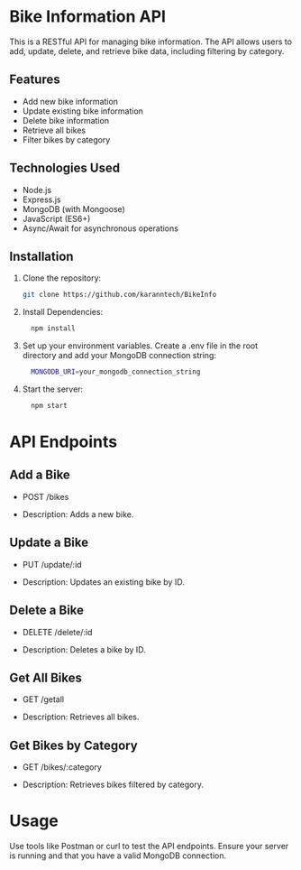 # Bike Information API

This is a RESTful API for managing bike information. The API allows users to add, update, delete, and retrieve bike data, including filtering by category.

## Features
- Add new bike information
- Update existing bike information
- Delete bike information
- Retrieve all bikes
- Filter bikes by category

## Technologies Used
- Node.js
- Express.js
- MongoDB (with Mongoose)
- JavaScript (ES6+)
- Async/Await for asynchronous operations

## Installation

1. Clone the repository:
   
   ```bash
   git clone https://github.com/karanntech/BikeInfo
   
2. Install Dependencies:
   
   ```bash
     npm install
   
3. Set up your environment variables. Create a .env file in the root directory and add your MongoDB connection string:
   ```bash
     MONGODB_URI=your_mongodb_connection_string

4. Start the server:
   ```bash
     npm start

# API Endpoints

## Add a Bike

- POST /bikes

- Description: Adds a new bike.

## Update a Bike

- PUT /update/:id

- Description: Updates an existing bike by ID.

## Delete a Bike

- DELETE /delete/:id

- Description: Deletes a bike by ID.

## Get All Bikes

- GET /getall

- Description: Retrieves all bikes.

## Get Bikes by Category

- GET /bikes/:category

- Description: Retrieves bikes filtered by category.

# Usage

Use tools like Postman or curl to test the API endpoints. Ensure your server is running and that you have a valid MongoDB connection.
